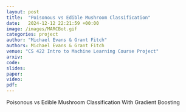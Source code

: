```yaml
---
layout: post
title:  "Poisonous vs Edible Mushroom Classification"
date:   2024-12-12 22:21:59 +00:00
image: /images/MARCBot.gif
categories: project
author: "Michael Evans & Grant Fitch"
authors: Michael Evans & Grant Fitch
venue: "CS 422 Intro to Machine Learning Course Project"
arxiv:
code:
slides:
paper:
video:
pdf:
---
```

Poisonous vs Edible Mushroom Classification With Gradient Boosting
